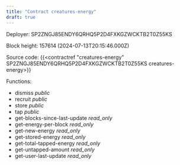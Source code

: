 ```yaml
---
title: "Contract creatures-energy"
draft: true
---
```

Deployer: SP2ZNGJ85ENDY6QRHQ5P2D4FXKGZWCKTB2T0Z55KS


 



Block height: 157614 (2024-07-13T20:15:46.000Z)

Source code: {{<contractref "creatures-energy" SP2ZNGJ85ENDY6QRHQ5P2D4FXKGZWCKTB2T0Z55KS creatures-energy>}}

Functions:

* dismiss _public_
* recruit _public_
* store _public_
* tap _public_
* get-blocks-since-last-update _read_only_
* get-energy-per-block _read_only_
* get-new-energy _read_only_
* get-stored-energy _read_only_
* get-total-tapped-energy _read_only_
* get-untapped-amount _read_only_
* get-user-last-update _read_only_
